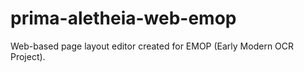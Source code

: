 prima-aletheia-web-emop
=======================

Web-based page layout editor created for EMOP (Early Modern OCR Project).
